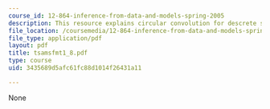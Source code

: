 ```yaml
---
course_id: 12-864-inference-from-data-and-models-spring-2005
description: This resource explains circular convolution for descrete sequences.
file_location: /coursemedia/12-864-inference-from-data-and-models-spring-2005/3435689d5afc61fc88d1014f26431a11_tsamsfmt1_8.pdf
file_type: application/pdf
layout: pdf
title: tsamsfmt1_8.pdf
type: course
uid: 3435689d5afc61fc88d1014f26431a11

---
```

None